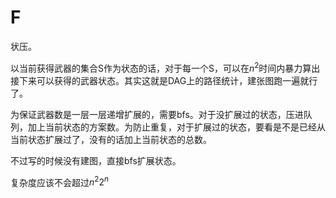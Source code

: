 # F

状压。

以当前获得武器的集合S作为状态的话，对于每一个S，可以在$n^2$时间内暴力算出接下来可以获得的武器状态。其实这就是DAG上的路径统计，建张图跑一遍就行了。

为保证武器数是一层一层递增扩展的，需要bfs。对于没扩展过的状态，压进队列，加上当前状态的方案数。为防止重复，对于扩展过的状态，要看是不是已经从当前状态扩展过了，没有的话加上当前状态的总数。

不过写的时候没有建图，直接bfs扩展状态。

复杂度应该不会超过$n^2 2^n$
